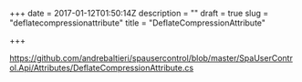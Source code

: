 +++
date = 2017-01-12T01:50:14Z
description = ""
draft = true
slug = "deflatecompressionattribute"
title = "DeflateCompressionAttribute"

+++


https://github.com/andrebaltieri/spausercontrol/blob/master/SpaUserControl.Api/Attributes/DeflateCompressionAttribute.cs

